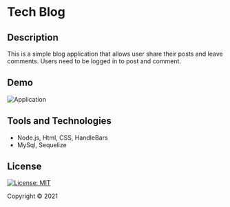 # Tech Blog

## Description 
This is a simple blog application that allows user share their posts and leave comments. Users need to be logged in to post and comment. 


## Demo
![Application](./public/Assets/tech-blog.gif)

## Tools and Technologies

* Node.js, Html, CSS, HandleBars
* MySql, Sequelize

## License

[![License: MIT](https://img.shields.io/badge/License-MIT-yellow.svg)](https://opensource.org/licenses/MIT)

Copyright © 2021 